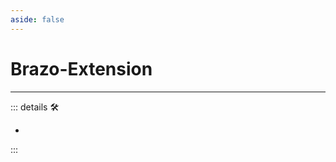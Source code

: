 ```yaml
---
aside: false
---
```

# Brazo-Extension

---

<!-- =================================================== -->
<!-- =================================================== -->
<!-- =================================================== -->
<!-- =================================================== -->
<!-- =================================================== -->
::: details 🛠

-

:::
